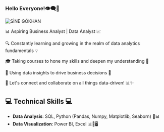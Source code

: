 
### Hello Everyone!👁️‍🗨️👋

![SİNE GÖKHAN](https://github.com/sinegkhnn/sinegkhnn/assets/101671498/9c792542-efd3-4ae3-97d1-0c0f59ffdf64)



📊 Aspiring Business Analyst | Data Analyst 📈

🔍 Constantly learning and growing in the realm of data analytics fundamentals 💡

🎓 Taking courses to hone my skills and deepen my understanding 🌱

💼 Using data insights to drive business decisions 🚀

🔗 Let's connect and collaborate on all things data-driven! 📊✨

## 💻 Technical Skills 💻

- **Data Analysis**: SQL, Python (Pandas, Numpy, Matplotlib, Seaborn) 🐍📊
- **Data Visualization**: Power BI, Excel 📊📝🖥️









<!--
**sinegkhnn/sinegkhnn** is a ✨ _special_ ✨ repository because its `README.md` (this file) appears on your GitHub profile.



